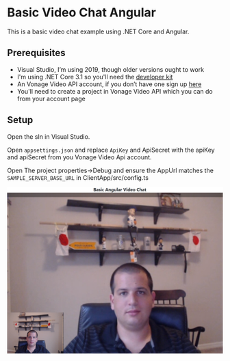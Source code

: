 # Basic Video Chat Angular

This is a basic video chat example using .NET Core and Angular.

## Prerequisites

* Visual Studio, I’m using 2019, though older versions ought to work
* I'm using .NET Core 3.1 so you'll need the [developer kit](https://dotnet.microsoft.com/download/dotnet-core/3.1)
* An Vonage Video API account, if you don’t have one sign up [here](https://tokbox.com/account/user/signup)
* You'll need to create a project in Vonage Video API which you can do from your account page

## Setup

Open the sln in Visual Studio.

Open `appsettings.json` and replace `ApiKey` and ApiSecret with the apiKey and apiSecret from you Vonage Video Api account.

Open The project properties->Debug and ensure the AppUrl matches the `SAMPLE_SERVER_BASE_URL` in ClientApp/src/config.ts


![alt text](https://github.com/KHkhalaf/Video-Chatting/blob/master/BasicVideoChatAngular/wwwroot/VideoView.png)
